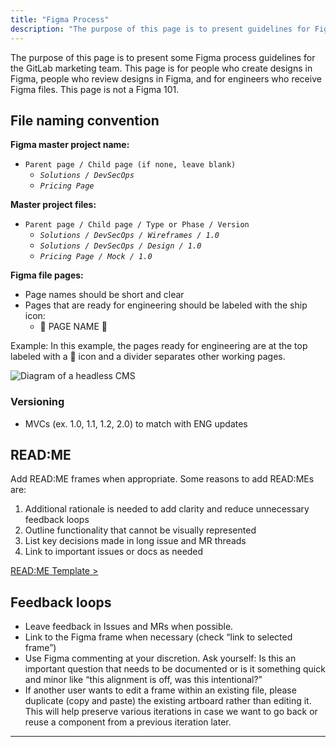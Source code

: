 ```yaml
---
title: "Figma Process"
description: "The purpose of this page is to present guidelines for Figma."
---
```


The purpose of this page is to present some Figma process guidelines for the GitLab marketing team. This page is for people who create designs in Figma, people who review designs in Figma, and for engineers who receive Figma files. This page is not a Figma 101.

## File naming convention

**Figma master project name:**

* `Parent page / Child page (if none, leave blank)`
  * *`Solutions / DevSecOps`*
  * *`Pricing Page`*

**Master project files:**

* `Parent page / Child page / Type or Phase / Version`
  * *`Solutions / DevSecOps / Wireframes / 1.0`*
  * *`Solutions / DevSecOps / Design / 1.0`*
  * *`Pricing Page / Mock / 1.0`*

**Figma file pages:**

* Page names should be short and clear
* Pages that are ready for engineering should be labeled with the ship icon:
  * 🚢 PAGE NAME 🚢

Example: In this example, the pages ready for engineering are at the top labeled with a 🚢 icon and a divider separates other working pages.

![Diagram of a headless CMS](/images/handbook/growth-marketing/figma-page-naming.png)

### Versioning

* MVCs (ex. 1.0, 1.1, 1.2, 2.0) to match with ENG updates

## READ:ME

Add READ:ME frames when appropriate. Some reasons to add READ:MEs are:

1. Additional rationale is needed to add clarity and reduce unnecessary feedback loops
1. Outline functionality that cannot be visually represented
1. List key decisions made in long issue and MR threads
1. Link to important issues or docs as needed

[READ:ME Template >](https://www.figma.com/file/9GzJNLpyzlFmiimnmEfyt7/README-Templates?node-id=0%3A1)

## Feedback loops

* Leave feedback in Issues and MRs when possible.
* Link to the Figma frame when necessary (check “link to selected frame”)
* Use Figma commenting at your discretion. Ask yourself: Is this an important question that needs to be documented or is it something quick and minor like “this alignment is off, was this intentional?”
* If another user wants to edit a frame within an existing file, please duplicate (copy and paste) the existing artboard rather than editing it. This will help preserve various iterations in case we want to go back or reuse a component from a previous iteration later.

---
